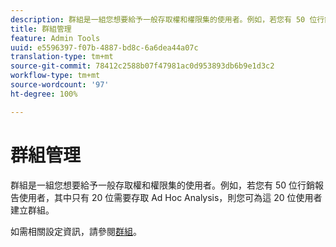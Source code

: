 ```yaml
---
description: 群組是一組您想要給予一般存取權和權限集的使用者。例如，若您有 50 位行銷報告使用者，其中只有 20 位需要存取 Ad Hoc Analysis，則您可為這 20 位使用者建立群組。
title: 群組管理
feature: Admin Tools
uuid: e5596397-f07b-4887-bd8c-6a6dea44a07c
translation-type: tm+mt
source-git-commit: 78412c2588b07f47981ac0d953893db6b9e1d3c2
workflow-type: tm+mt
source-wordcount: '97'
ht-degree: 100%

---
```



# 群組管理

群組是一組您想要給予一般存取權和權限集的使用者。例如，若您有 50 位行銷報告使用者，其中只有 20 位需要存取 Ad Hoc Analysis，則您可為這 20 位使用者建立群組。

如需相關設定資訊，請參閱[群組](/help/admin/user-management2/c-user-groups/groups.md)。
